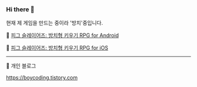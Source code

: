 ### Hi there 👋

현재 제 게임을 만드는 중이라 '방치'중입니다.

🤖 [피그 슬레이어즈: 방치형 키우기 RPG for Android](https://play.google.com/store/apps/details?id=com.mongilmongilgames.pigslayers&hl=ko)

🍏 [피그 슬레이어즈: 방치형 키우기 RPG for iOS](https://apps.apple.com/kr/app/%ED%94%BC%EA%B7%B8-%EC%8A%AC%EB%A0%88%EC%9D%B4%EC%96%B4%EC%A6%88-%EB%B0%A9%EC%B9%98%ED%98%95-%ED%82%A4%EC%9A%B0%EA%B8%B0-rpg/id1622193483)



---
:blue_book: 개인 블로그

https://boycoding.tistory.com

<!--
**adunStudio/adunstudio** is a ✨ _special_ ✨ repository because its `README.md` (this file) appears on your GitHub profile.

Here are some ideas to get you started:

- 🔭 I’m currently working on ...
- 🌱 I’m currently learning ...
- 👯 I’m looking to collaborate on ...
- 🤔 I’m looking for help with ...
- 💬 Ask me about ...
- 📫 How to reach me: ...
- 😄 Pronouns: ...
- ⚡ Fun fact: ...
-->
